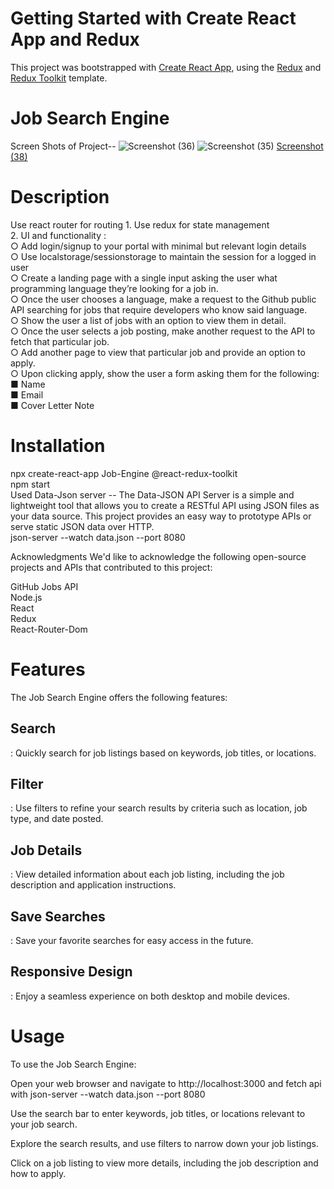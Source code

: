 # Getting Started with Create React App and Redux

This project was bootstrapped with [Create React App](https://github.com/facebook/create-react-app), using the [Redux](https://redux.js.org/) and [Redux Toolkit](https://redux-toolkit.js.org/) template.

<h1>Job Search Engine</h1>

Screen Shots of Project--
![Screenshot (36)](https://github.com/sk230144/Job_Search/assets/95127073/11677506-1213-4d54-9bb0-45bb75e8767a)
![Screenshot (35)](https://github.com/sk230144/Job_Search/assets/95127073/431369ba-ccba-4260-8edb-c237f57fcacc)
[Screenshot (38)](https://github.com/sk230144/Job_Search/assets/95127073/d4699fd8-73c9-486a-b5e3-22070ba77439)

<h1>Description</h1>
Use react router for routing 
1. Use redux for state management </br>
2. UI and functionality : </br>
○ Add login/signup to your portal with minimal but relevant login details </br>
○ Use localstorage/sessionstorage to maintain the session for a logged in user </br>
○ Create a landing page with a single input asking the user what programming language they’re looking for a job in. </br>
○ Once the user chooses a language, make a request to the Github public API searching for jobs that require developers who know said language. </br>
○ Show the user a list of jobs with an option to view them in detail. </br>
○ Once the user selects a job posting, make another request to the API to fetch that particular job. </br>
○ Add another page to view that particular job and provide an option to apply. </br>
○ Upon clicking apply, show the user a form asking them for the following: </br>
■ Name </br>
■ Email </br>
■ Cover Letter Note </br>

<h1>Installation</h1>

npx create-react-app Job-Engine @react-redux-toolkit </br>
npm start </br>
Used Data-Json server --  The Data-JSON API Server is a simple and lightweight tool that allows you to create a RESTful API using JSON files as your data source. This project provides an easy way to prototype APIs or serve static JSON data over HTTP. </br>
json-server --watch data.json --port 8080 </br>

Acknowledgments
We'd like to acknowledge the following open-source projects and APIs that contributed to this project:

GitHub Jobs API </br>
Node.js </br>
React </br>
Redux </br>
React-Router-Dom </br>

<h1>Features</h1>
The Job Search Engine offers the following features:

<h2>Search</h2>: Quickly search for job listings based on keywords, job titles, or locations.
 <h2>Filter</h2> : Use filters to refine your search results by criteria such as location, job type, and date posted.
 <h2>Job Details</h2> : View detailed information about each job listing, including the job description and application instructions.
 <h2>Save Searches</h2> : Save your favorite searches for easy access in the future.
<h2>Responsive Design</h2>: Enjoy a seamless experience on both desktop and mobile devices.

<h1>Usage</h1>
To use the Job Search Engine:

Open your web browser and navigate to http://localhost:3000 and fetch api with <a> json-server --watch data.json --port 8080  </a>

Use the search bar to enter keywords, job titles, or locations relevant to your job search.

Explore the search results, and use filters to narrow down your job listings.

Click on a job listing to view more details, including the job description and how to apply.
